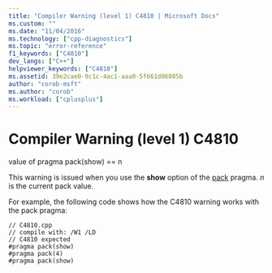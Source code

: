```yaml
---
title: "Compiler Warning (level 1) C4810 | Microsoft Docs"
ms.custom: ""
ms.date: "11/04/2016"
ms.technology: ["cpp-diagnostics"]
ms.topic: "error-reference"
f1_keywords: ["C4810"]
dev_langs: ["C++"]
helpviewer_keywords: ["C4810"]
ms.assetid: 39e2cae0-9c1c-4ac1-aaa0-5f661d06085b
author: "corob-msft"
ms.author: "corob"
ms.workload: ["cplusplus"]
---
```

# Compiler Warning (level 1) C4810
value of pragma pack(show) == n  
  
 This warning is issued when you use the **show** option of the [pack](../../preprocessor/pack.md) pragma. *n* is the current pack value.  
  
 For example, the following code shows how the C4810 warning works with the pack pragma:  
  
```  
// C4810.cpp  
// compile with: /W1 /LD  
// C4810 expected  
#pragma pack(show)  
#pragma pack(4)  
#pragma pack(show)  
```